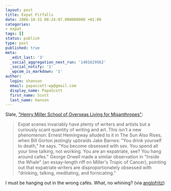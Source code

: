```yaml
---
layout: post
title: Expat Pitfalls
date: 2006-10-31 08:24:07.000000000 +01:00
categories:
- expat
tags: []
status: publish
type: post
published: true
meta:
  _edit_last: '3'
  _social_aggregation_next_run: '1401629562'
  _social_notify: '1'
  _wpcom_is_markdown: '1'
author:
  login: shanson
  email: papascott-wp@gmail.com
  display_name: PapaScott
  first_name: Scott
  last_name: Hanson
---
```

<p>Slate, <a href="http://www.slate.com/id/2152088/entry/2152191/?nav=tap3">"Henry Miller School of Overseas Living for Misanthropes"</a>:</p>
<blockquote><p>
  Expat scenes invariably have plenty of writers and artists but a curiously scant quantity of writing and art. This isn't a new phenomenon: Ernest Hemingway alluded to it in The Sun Also Rises, when Bill Gorton jestingly upbraids Jake Barnes: "You drink yourself to death," he says. "You become obsessed with sex. You spend all your time talking, not working. You are an expatriate, see? You hang around cafes." George Orwell made a similar observation in "Inside the Whale" (an essay-length riff on Miller's Tropic of Cancer), pointing out that expatriate writers are disproportionately obsessed with "drinking, talking, meditating, and fornicating."
</p></blockquote>
<p>I must be hanging out in the wrong cafés. What, no whining? (via <a href="http://www.anglofritz.com/2006/10/refuting_the_suckage.html">anglofritz</a>)</p>
